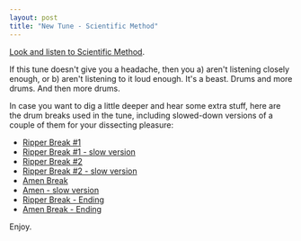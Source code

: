```yaml
---
layout: post
title: "New Tune - Scientific Method"
---
```


<p><a href="http://www.kindohm.com/musiclibrary/pages/SongDetail.aspx?SongID=51f86355-da14-4371-b796-70811e7da16d">Look and listen to Scientific Method</a>.</p>
<p>If this tune doesn't give you a headache, then you a) aren't listening closely enough, or b) aren't listening to it loud enough. It's a beast. Drums and more drums. And then more drums. </p>
<p>In case you want to dig a little deeper and hear some extra stuff, here are the drum breaks used in the tune, including slowed-down versions of a couple of them for your dissecting pleasure:</p>
<ul> 
<li><a href="http://www.kindohm.com/mp3/electronica/ScientificMethodBreaks/ScientificMethod.Break.Ripper-01.mp3">Ripper Break #1</a>  </li>
<li><a href="http://www.kindohm.com/mp3/electronica/ScientificMethodBreaks/ScientificMethod.Break.Ripper-01-slow.mp3">Ripper Break #1 - slow version</a>  </li>
<li><a href="http://www.kindohm.com/mp3/electronica/ScientificMethodBreaks/ScientificMethod.Break.Ripper-02.mp3">Ripper Break #2</a>  </li>
<li><a href="http://www.kindohm.com/mp3/electronica/ScientificMethodBreaks/ScientificMethod.Break.Ripper-02-slow.mp3">Ripper Break #2 - slow version</a>  </li>
<li><a href="http://www.kindohm.com/mp3/electronica/ScientificMethodBreaks/ScientificMethod.Break.Amen.mp3">Amen Break</a>  </li>
<li><a href="http://www.kindohm.com/mp3/electronica/ScientificMethodBreaks/ScientificMethod.Break.Amen-slow.mp3">Amen - slow version</a>  </li>
<li><a href="http://www.kindohm.com/mp3/electronica/ScientificMethodBreaks/ScientificMethod.Break.RipperEnd.mp3">Ripper Break - Ending</a>  </li>
<li><a href="http://www.kindohm.com/mp3/electronica/ScientificMethodBreaks/ScientificMethod.Break.AmenEnd.mp3">Amen Break - Ending</a> </li></ul> 
<p>Enjoy.</p>
 
